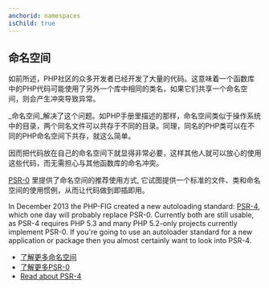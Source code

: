 ```yaml
---
anchorid: namespaces
isChild: true
---
```


<h2 id="namespaces">命名空间</h2>

如前所述，PHP社区的众多开发者已经开发了大量的代码。这意味着一个函数库中的PHP代码可能使用了另外一个库中相同的类名，如果它们共享一个命名空间，则会产生冲突导致异常。

_命名空间_解决了这个问题。如PHP手册里描述的那样，命名空间类似于操作系统中的目录，两个同名文件可以共存于不同的目录。同理，同名的PHP类可以在不同的PHP命名空间下共存，就这么简单。

因而把代码放在自己的命名空间下就显得非常必要，这样其他人就可以放心的使用这些代码，而无需担心与其他函数库的命名冲突。

[PSR-0][psr0] 里提供了命名空间的推荐使用方式, 它试图提供一个标准的文件、类和命名空间的使用惯例，从而让代码做到即插即用。

In December 2013 the PHP-FIG created a new autoloading standard: [PSR-4][psr4], which one day will 
probably replace PSR-0. Currently both are still usable, as PSR-4 requires PHP 5.3 and many PHP 5.2-only 
projects currently implement PSR-0. If you're going to use an autoloader standard for a new application or 
package then you almost certainly want to look into PSR-4.

* [了解更多命名空间][namespaces]
* [了解更多PSR-0][psr0]
* [Read about PSR-4][psr4]

[namespaces]: http://php.net/manual/en/language.namespaces.php
[psr0]: https://github.com/php-fig/fig-standards/blob/master/accepted/PSR-0.md
[psr4]: https://github.com/php-fig/fig-standards/blob/master/accepted/PSR-4-autoloader.md
